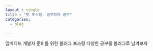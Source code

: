 ```yaml
---
layout : single
title : "첫 포스팅. 공부하자 공부"
categories:
  - blog

---
```


임베디드 개발자 준비를 위한 블러그 포스팅 다양한 공부를 블러그로 남겨보자
